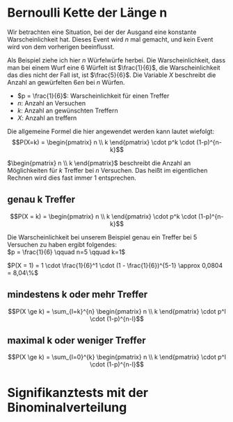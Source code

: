 # Bernoulli Kette der Länge n

Wir betrachten eine Situation, bei der der Ausgand eine konstante Warscheinlichkeit hat. Dieses Event wird $n$ mal gemacht, und kein Event wird von dem vorherigen beeinflusst.

Als Beispiel ziehe ich hier $n$ Würfelwürfe herbei. Die Warscheinlichkeit, dass man bei einem Wurf eine $6$ Würfelt ist $\frac{1}{6}$, die Warscheinlichkeit das dies nicht der Fall ist, ist $\frac{5}{6}$. Die Variable $X$ beschreibt die Anzahl an gewürfelten $6en$ bei $n$ Würfen.  
- $p = \frac{1}{6}$: Warscheinlichkeit für einen Treffer
- $n$: Anzahl an Versuchen
- $k$: Anzahl an gewünschten Treffern
- $X$: Anzahl an treffern

Die allgemeine Formel die hier angewendet werden kann lautet wiefolgt:  
$$P(X=k) = \begin{pmatrix} n \\ k \end{pmatrix} \cdot p^k \cdot (1-p)^{n-k}$$

$\begin{pmatrix} n \\ k \end{pmatrix}$ beschreibt die Anzahl an Möglichkeiten für $k$ Treffer bei $n$ Versuchen. Das heißt im eigentlichen Rechnen wird dies fast immer $1$ entsprechen. 

## genau k Treffer

$$P(X = k) = \begin{pmatrix} n \\ k \end{pmatrix} \cdot p^k \cdot (1-p)^{n-k}$$

Die Warscheinlichkeit bei unserem Beispiel genau ein Treffer bei $5$ Versuchen zu haben ergibt folgendes:  
$p = \frac{1}{6} \qquad n=5 \qquad k=1$  

$P(X = 1) = 1 \cdot \frac{1}{6}^1 \cdot (1 - \frac{1}{6})^{5-1} \approx 0,0804 = 8,04\%$ 

## mindestens k oder mehr Treffer

$$P(X \ge k) = \sum_{l=k}^{n} \begin{pmatrix} n \\ k \end{pmatrix} \cdot p^l \cdot (1-p)^{n-l}$$

## maximal k oder weniger Treffer

$$P(X \ge k) = \sum_{l=0}^{k} \begin{pmatrix} n \\ k \end{pmatrix} \cdot p^l \cdot (1-p)^{n-l}$$

# Signifikanztests mit der Binominalverteilung
